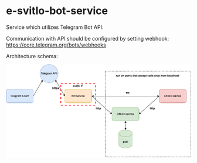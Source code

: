 # e-svitlo-bot-service
Service which utilizes Telegram Bot API.

Communication with API should be configured by setting webhook: https://core.telegram.org/bots/webhooks

Architecture schema:

![](e-svitlo-bot-service.png)